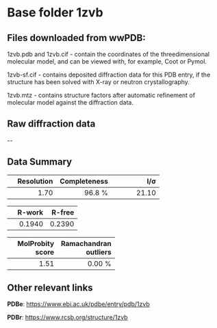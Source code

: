 # Base folder 1zvb

## Files downloaded from wwPDB:

1zvb.pdb and 1zvb.cif - contain the coordinates of the threedimensional molecular model, and can be viewed with, for example, Coot or Pymol.

1zvb-sf.cif - contains deposited diffraction data for this PDB entry, if the structure has been solved with X-ray or neutron crystallography.

1zvb.mtz - contains structure factors after automatic refinement of molecular model against the diffraction data.

## Raw diffraction data

--<br> 

## Data Summary
|   | Resolution | Completeness| I/$\boldsymbol{\sigma}$ |
|---|-------------:|----------------:|--------------:|
|   |1.70|96.8  %|<img width=50/>21.10|

|   | **R-work**| **R-free**   
|---|-------------:|----------------:|           
||0.1940|0.2390|

|   |**MolProbity<br>score**| **Ramachandran<br>outliers** 
|---|-------------:|----------------:|
||1.51|0.00 %|

## Other relevant links 
**PDBe**:  https://www.ebi.ac.uk/pdbe/entry/pdb/1zvb
 
**PDBr**: https://www.rcsb.org/structure/1zvb 

